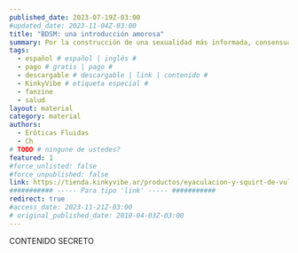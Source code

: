 ```yaml
---
published_date: 2023-07-19Z-03:00
#updated_date: 2023-11-04Z-03:00
title: "BDSM: una introducción amorosa"
summary: Por la construcción de una sexualidad más informada, consensuada, disidente y elegida libremente. Versión ilustrada.
tags:
  - español # español | inglés #
  - pago # gratis | pago #
  - descargable # descargable | link | contenido #
  - KinkyVibe # etiqueta especial #
  - fanzine
  - salud
layout: material
category: material
authors:
  - Eróticas Fluidas
  - Ch
# TODO # ningune de ustedes?
featured: 1
#force_unlisted: false
#force_unpublished: false
link: https://tienda.kinkyvibe.ar/productos/eyaculacion-y-squirt-de-vulvas-por-alma-de-fuego-version-digital/
########### ----- Para tipo 'link' ----- ###########
redirect: true
#access_date: 2023-11-21Z-03:00
# original_published_date: 2010-04-03Z-03:00
---
```


CONTENIDO SECRETO